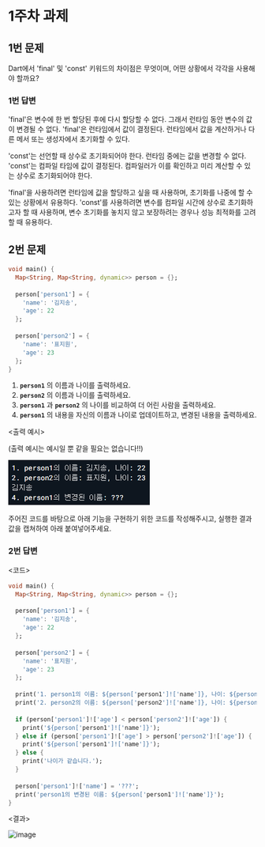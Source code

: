 # 1주차 과제

## 1번 문제

Dart에서 'final' 및 'const' 키워드의 차이점은 무엇이며, 어떤 상황에서 각각을 사용해야 할까요?

### 1번 답변
'final'은 변수에 한 번 할당된 후에 다시 할당할 수 없다. 그래서 런타임 동안 변수의 값이 변경될 수 없다.
'final'은 런타임에서 값이 결정된다. 런타임에서 값을 계산하거나 다른 메서 또는 생성자에서 초기화할 수 있다.

'const'는 선언할 때 상수로 초기화되어야 한다. 런타임 중에는 값을 변경할 수 없다.
'const'는 컴파일 타임에 값이 결정된다. 컴파일러가 이를 확인하고 미리 계산할 수 있는 상수로 초기화되어야 한다.

'final'을 사용하려면 런타임에 값을 할당하고 싶을 때 사용하며, 초기화를 나중에 할 수 있는 상황에서 유용하다.
'const'를 사용하려면 변수를 컴파일 시간에 상수로 초기화하고자 할 때 사용하며, 변수 초기화를 놓치지 않고 보장하려는 경우나 성능 최적화를 고려할 때 유용하다.
## 2번 문제

```dart
void main() {
  Map<String, Map<String, dynamic>> person = {};
  
  person['person1'] = {
    'name': '김지송',
    'age': 22
  };
  
  person['person2'] = {
    'name': '표지원',
    'age': 23
  };
}
```
1. **`person1`** 의 이름과 나이를 출력하세요.
2. **`person2`** 의 이름과 나이를 출력하세요.
3. **`person1`** 과 **`person2`** 의 나이를 비교하여 더 어린 사람을 출력하세요.
4. **`person1`** 의 내용을 자신의 이름과 나이로 업데이트하고, 변경된 내용을 출력하세요.

<출력 예시>

(출력 예시는 예시일 뿐 같을 필요는 없습니다!!)

![Alt text](<스크린샷 2023-09-05 190928.png>)

주어진 코드를 바탕으로 아래 기능을 구현하기 위한 코드를 작성해주시고, 실행한 결과값을 캡쳐하여 아래 붙여넣어주세요.


### 2번 답변

<코드>
```dart
void main() {
  Map<String, Map<String, dynamic>> person = {};
  
  person['person1'] = {
    'name': '김지송',
    'age': 22
  };
  
  person['person2'] = {
    'name': '표지원',
    'age': 23
  };
  
  print('1. person1의 이름: ${person['person1']!['name']}, 나이: ${person['person1']!['age']}');
  print('2. person2의 이름: ${person['person2']!['name']}, 나이: ${person['person2']!['age']}');
  
  if (person['person1']!['age'] < person['person2']!['age']) {
    print('${person['person1']!['name']}');
  } else if (person['person1']!['age'] > person['person2']!['age']) {
    print('${person['person1']!['name']}');
  } else {
    print('나이가 같습니다.');
  }
  
  person['person1']!['name'] = '???';
  print('person1의 변경된 이름: ${person['person1']!['name']}');
}
```
<결과>

![image](https://github.com/GDSC-Hanyang/2023-App-Study/assets/43240607/76a2ab8a-1a78-4a6c-ac01-9cfd6f8846bd)




